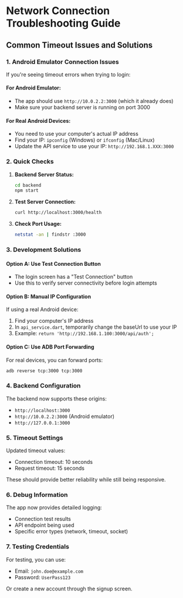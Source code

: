 # Network Connection Troubleshooting Guide

## Common Timeout Issues and Solutions

### 1. Android Emulator Connection Issues

If you're seeing timeout errors when trying to login:

#### **For Android Emulator:**
- The app should use `http://10.0.2.2:3000` (which it already does)
- Make sure your backend server is running on port 3000

#### **For Real Android Devices:**
- You need to use your computer's actual IP address
- Find your IP: `ipconfig` (Windows) or `ifconfig` (Mac/Linux)
- Update the API service to use your IP: `http://192.168.1.XXX:3000`

### 2. Quick Checks

1. **Backend Server Status:**
   ```bash
   cd backend
   npm start
   ```

2. **Test Server Connection:**
   ```bash
   curl http://localhost:3000/health
   ```

3. **Check Port Usage:**
   ```bash
   netstat -an | findstr :3000
   ```

### 3. Development Solutions

#### **Option A: Use Test Connection Button**
- The login screen has a "Test Connection" button
- Use this to verify server connectivity before login attempts

#### **Option B: Manual IP Configuration**
If using a real Android device:
1. Find your computer's IP address
2. In `api_service.dart`, temporarily change the baseUrl to use your IP
3. Example: `return 'http://192.168.1.100:3000/api/auth';`

#### **Option C: Use ADB Port Forwarding**
For real devices, you can forward ports:
```bash
adb reverse tcp:3000 tcp:3000
```

### 4. Backend Configuration

The backend now supports these origins:
- `http://localhost:3000`
- `http://10.0.2.2:3000` (Android emulator)
- `http://127.0.0.1:3000`

### 5. Timeout Settings

Updated timeout values:
- Connection timeout: 10 seconds
- Request timeout: 15 seconds

These should provide better reliability while still being responsive.

### 6. Debug Information

The app now provides detailed logging:
- Connection test results
- API endpoint being used
- Specific error types (network, timeout, socket)

### 7. Testing Credentials

For testing, you can use:
- Email: `john.doe@example.com`
- Password: `UserPass123`

Or create a new account through the signup screen.